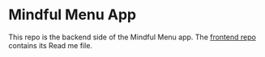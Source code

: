 # Mindful Menu App 

This repo is the backend side of the Mindful Menu app. The [frontend repo](https://github.com/AnjaHrydziushka/Mindful-Menu-App-client) contains its Read me file.
